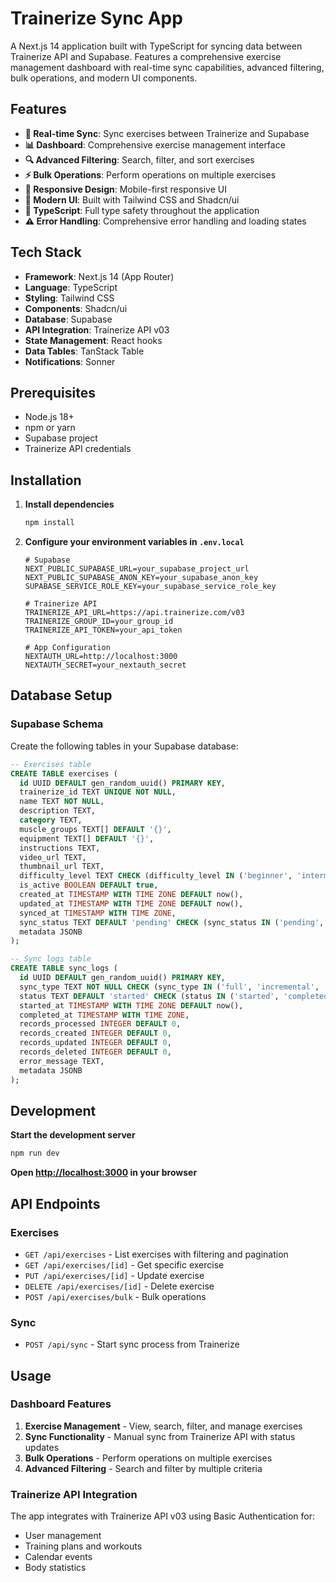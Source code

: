 # Trainerize Sync App

A Next.js 14 application built with TypeScript for syncing data between Trainerize API and Supabase. Features a comprehensive exercise management dashboard with real-time sync capabilities, advanced filtering, bulk operations, and modern UI components.

## Features

- **🔄 Real-time Sync**: Sync exercises between Trainerize and Supabase
- **📊 Dashboard**: Comprehensive exercise management interface
- **🔍 Advanced Filtering**: Search, filter, and sort exercises
- **⚡ Bulk Operations**: Perform operations on multiple exercises
- **📱 Responsive Design**: Mobile-first responsive UI
- **🎨 Modern UI**: Built with Tailwind CSS and Shadcn/ui
- **🔧 TypeScript**: Full type safety throughout the application
- **⚠️ Error Handling**: Comprehensive error handling and loading states

## Tech Stack

- **Framework**: Next.js 14 (App Router)
- **Language**: TypeScript
- **Styling**: Tailwind CSS
- **Components**: Shadcn/ui
- **Database**: Supabase
- **API Integration**: Trainerize API v03
- **State Management**: React hooks
- **Data Tables**: TanStack Table
- **Notifications**: Sonner

## Prerequisites

- Node.js 18+ 
- npm or yarn
- Supabase project
- Trainerize API credentials

## Installation

1. **Install dependencies**
   ```bash
   npm install
   ```

2. **Configure your environment variables in `.env.local`**
   ```env
   # Supabase
   NEXT_PUBLIC_SUPABASE_URL=your_supabase_project_url
   NEXT_PUBLIC_SUPABASE_ANON_KEY=your_supabase_anon_key
   SUPABASE_SERVICE_ROLE_KEY=your_supabase_service_role_key

   # Trainerize API
   TRAINERIZE_API_URL=https://api.trainerize.com/v03
   TRAINERIZE_GROUP_ID=your_group_id
   TRAINERIZE_API_TOKEN=your_api_token

   # App Configuration
   NEXTAUTH_URL=http://localhost:3000
   NEXTAUTH_SECRET=your_nextauth_secret
   ```

## Database Setup

### Supabase Schema

Create the following tables in your Supabase database:

```sql
-- Exercises table
CREATE TABLE exercises (
  id UUID DEFAULT gen_random_uuid() PRIMARY KEY,
  trainerize_id TEXT UNIQUE NOT NULL,
  name TEXT NOT NULL,
  description TEXT,
  category TEXT,
  muscle_groups TEXT[] DEFAULT '{}',
  equipment TEXT[] DEFAULT '{}',
  instructions TEXT,
  video_url TEXT,
  thumbnail_url TEXT,
  difficulty_level TEXT CHECK (difficulty_level IN ('beginner', 'intermediate', 'advanced')),
  is_active BOOLEAN DEFAULT true,
  created_at TIMESTAMP WITH TIME ZONE DEFAULT now(),
  updated_at TIMESTAMP WITH TIME ZONE DEFAULT now(),
  synced_at TIMESTAMP WITH TIME ZONE,
  sync_status TEXT DEFAULT 'pending' CHECK (sync_status IN ('pending', 'synced', 'error', 'deleted')),
  metadata JSONB
);

-- Sync logs table
CREATE TABLE sync_logs (
  id UUID DEFAULT gen_random_uuid() PRIMARY KEY,
  sync_type TEXT NOT NULL CHECK (sync_type IN ('full', 'incremental', 'manual')),
  status TEXT DEFAULT 'started' CHECK (status IN ('started', 'completed', 'failed')),
  started_at TIMESTAMP WITH TIME ZONE DEFAULT now(),
  completed_at TIMESTAMP WITH TIME ZONE,
  records_processed INTEGER DEFAULT 0,
  records_created INTEGER DEFAULT 0,
  records_updated INTEGER DEFAULT 0,
  records_deleted INTEGER DEFAULT 0,
  error_message TEXT,
  metadata JSONB
);
```

## Development

**Start the development server**
```bash
npm run dev
```

**Open [http://localhost:3000](http://localhost:3000) in your browser**

## API Endpoints

### Exercises
- `GET /api/exercises` - List exercises with filtering and pagination
- `GET /api/exercises/[id]` - Get specific exercise
- `PUT /api/exercises/[id]` - Update exercise
- `DELETE /api/exercises/[id]` - Delete exercise
- `POST /api/exercises/bulk` - Bulk operations

### Sync
- `POST /api/sync` - Start sync process from Trainerize

## Usage

### Dashboard Features

1. **Exercise Management** - View, search, filter, and manage exercises
2. **Sync Functionality** - Manual sync from Trainerize API with status updates
3. **Bulk Operations** - Perform operations on multiple exercises
4. **Advanced Filtering** - Search and filter by multiple criteria

### Trainerize API Integration

The app integrates with Trainerize API v03 using Basic Authentication for:
- User management
- Training plans and workouts
- Calendar events
- Body statistics
